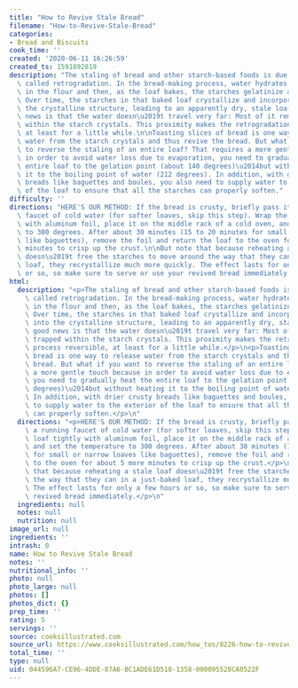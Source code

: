 ```yaml
---
title: "How to Revive Stale Bread"
filename: "How-to-Revive-Stale-Bread"
categories:
- Bread and Biscuits
cook_time: ''
created: '2020-06-11 16:26:59'
created_ts: 1591892819
description: "The staling of bread and other starch-based foods is due to a process\
  \ called retrogradation. In the bread-making process, water hydrates the starches\
  \ in the flour and then, as the loaf bakes, the starches gelatinize and soften.\
  \ Over time, the starches in that baked loaf crystallize and incorporate water into\
  \ the crystalline structure, leading to an apparently dry, stale loaf. The good\
  \ news is that the water doesn\u2019t travel very far: Most of it remains trapped\
  \ within the starch crystals. This proximity makes the retrogradation process reversible,\
  \ at least for a little while.\n\nToasting slices of bread is one way to release\
  \ water from the starch crystals and thus revive the bread. But what if you want\
  \ to reverse the staling of an entire loaf? That requires a more gentle touch because\
  \ in order to avoid water loss due to evaporation, you need to gradually heat the\
  \ entire loaf to the gelation point (about 140 degrees)\u2014but without heating\
  \ it to the boiling point of water (212 degrees). In addition, with drier crusty\
  \ breads like baguettes and boules, you also need to supply water to the exterior\
  \ of the loaf to ensure that all the starches can properly soften."
difficulty: ''
directions: "HERE'S OUR METHOD: If the bread is crusty, briefly pass it under a running\
  \ faucet of cold water (for softer loaves, skip this step). Wrap the loaf tightly\
  \ with aluminum foil, place it on the middle rack of a cold oven, and set the temperature\
  \ to 300 degrees. After about 30 minutes (15 to 20 minutes for small or narrow loaves\
  \ like baguettes), remove the foil and return the loaf to the oven for about 5 more\
  \ minutes to crisp up the crust.\n\nBut note that because reheating a stale loaf\
  \ doesn\u2019t free the starches to move around the way that they can in a just-baked\
  \ loaf, they recrystallize much more quickly. The effect lasts for only a few hours\
  \ or so, so make sure to serve or use your revived bread immediately."
html:
  description: "<p>The staling of bread and other starch-based foods is due to a process\
    \ called retrogradation. In the bread-making process, water hydrates the starches\
    \ in the flour and then, as the loaf bakes, the starches gelatinize and soften.\
    \ Over time, the starches in that baked loaf crystallize and incorporate water\
    \ into the crystalline structure, leading to an apparently dry, stale loaf. The\
    \ good news is that the water doesn\u2019t travel very far: Most of it remains\
    \ trapped within the starch crystals. This proximity makes the retrogradation\
    \ process reversible, at least for a little while.</p>\n<p>Toasting slices of\
    \ bread is one way to release water from the starch crystals and thus revive the\
    \ bread. But what if you want to reverse the staling of an entire loaf? That requires\
    \ a more gentle touch because in order to avoid water loss due to evaporation,\
    \ you need to gradually heat the entire loaf to the gelation point (about 140\
    \ degrees)\u2014but without heating it to the boiling point of water (212 degrees).\
    \ In addition, with drier crusty breads like baguettes and boules, you also need\
    \ to supply water to the exterior of the loaf to ensure that all the starches\
    \ can properly soften.</p>\n"
  directions: "<p>HERE'S OUR METHOD: If the bread is crusty, briefly pass it under\
    \ a running faucet of cold water (for softer loaves, skip this step). Wrap the\
    \ loaf tightly with aluminum foil, place it on the middle rack of a cold oven,\
    \ and set the temperature to 300 degrees. After about 30 minutes (15 to 20 minutes\
    \ for small or narrow loaves like baguettes), remove the foil and return the loaf\
    \ to the oven for about 5 more minutes to crisp up the crust.</p>\n<p>But note\
    \ that because reheating a stale loaf doesn\u2019t free the starches to move around\
    \ the way that they can in a just-baked loaf, they recrystallize much more quickly.\
    \ The effect lasts for only a few hours or so, so make sure to serve or use your\
    \ revived bread immediately.</p>\n"
  ingredients: null
  notes: null
  nutrition: null
image_url: null
ingredients: ''
intrash: 0
name: How to Revive Stale Bread
notes: ''
nutritional_info: ''
photo: null
photo_large: null
photos: []
photos_dict: {}
prep_time: ''
rating: 5
servings: ''
source: cooksillustrated.com
source_url: https://www.cooksillustrated.com/how_tos/8226-how-to-revive-stale-bread
total_time: ''
type: null
uid: 044596A7-CE96-4DDE-87A6-BC1ADE61D510-1358-000095528CA0522F
---
```

